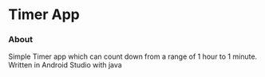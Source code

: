 # Timer App

### About
Simple Timer app which can count down from a range of 1 hour to 1 minute. Written in Android Studio with java
